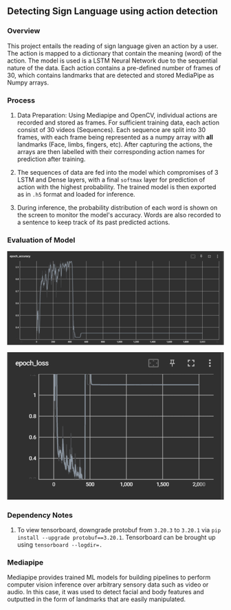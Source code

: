 ## Detecting Sign Language using action detection

### Overview 
This project entails the reading of sign language given an action by a user. The action is mapped to a dictionary that contain the meaning (word) of the action. The model is used is a LSTM Neural Network due to the sequential nature of the data. Each action contains a pre-defined number of frames of 30, which contains landmarks that are detected and stored MediaPipe as Numpy arrays. 

### Process 
1. Data Preparation: Using Mediapipe and OpenCV, individual actions are recorded and stored as frames. For sufficient training data, each action consist of 30 videos (Sequences). Each sequence are split into 30 frames, with each frame being represented as a numpy array with **all** landmarks (Face, limbs, fingers, etc). After capturing the actions, the arrays are then labelled with their corresponding action names for prediction after training.


2. The sequences of data are fed into the model which compromises of 3 LSTM and Dense layers, with a final `softmax` layer for prediction of action with the highest probability. The trained model is then exported as in `.h5` format and loaded for inference.


3. During inference, the probability distribution of each word is shown on the screen to monitor the model's accuracy. Words are also recorded to a sentence to keep track of its past predicted actions.

### Evaluation of Model 
![alt text](assets/image.png)

![alt text](assets/image-1.png)


### Dependency Notes 
1. To view tensorboard, downgrade protobuf from `3.20.3` to `3.20.1` via `pip install --upgrade protobuf==3.20.1`. Tensorboard can be brought up using `tensorboard --logdir=.`


### Mediapipe 
Mediapipe provides trained ML models for building pipelines to perform computer vision inference over arbitrary sensory data such as video or audio. In this case, it was used to detect facial and body features and outputted in the form of landmarks that are easily manipulated.